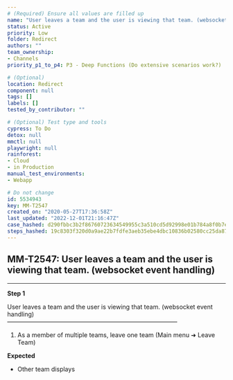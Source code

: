 ```yaml
---
# (Required) Ensure all values are filled up
name: "User leaves a team and the user is viewing that team. (websocket event handling)"
status: Active
priority: Low
folder: Redirect
authors: ""
team_ownership: 
- Channels
priority_p1_to_p4: P3 - Deep Functions (Do extensive scenarios work?)

# (Optional)
location: Redirect
component: null
tags: []
labels: []
tested_by_contributor: ""

# (Optional) Test type and tools
cypress: To Do
detox: null
mmctl: null
playwright: null
rainforest: 
- Cloud
- in Production
manual_test_environments:
- Webapp

# Do not change
id: 5534943
key: MM-T2547
created_on: "2020-05-27T17:36:58Z"
last_updated: "2022-12-01T21:16:47Z"
case_hashed: d290fbbc3b2f86760723634549955c3a510cd5d92998e01b784a8f0b7e7a420f13be8e9d3d0c54ce443018bbbc0c03e2
steps_hashed: 19c8303f320d0a9ae22b7fdfe3aeb35ebe4dbc10836b02580cc25da87e21ae43d11fbeb3390a624e6477253b7e8a254a
---
```


<!-- (Auto-generated) Based on frontmatter's "key" and "name" -->

## MM-T2547: User leaves a team and the user is viewing that team. (websocket event handling)

---

**Step 1**

User leaves a team and the user is viewing that team. (websocket event handling)\
————————————————————————————

1. As a member of multiple teams, leave one team (Main menu ➜ Leave Team)

**Expected**

- Other team displays
